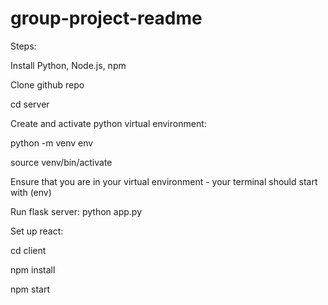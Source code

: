 # group-project-readme


Steps:

Install Python, Node.js, npm

Clone github repo

cd server

Create and activate python virtual environment:

python -m venv env

source venv/bin/activate


Ensure that you are in your virtual environment - your terminal should start with (env)

Run flask server: python app.py


Set up react:

cd client

npm install

npm start 








